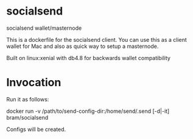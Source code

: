 # socialsend
socialsend wallet/masternode 

This is a dockerfile for the socialsend client.
You can use this as a client wallet for Mac and also as quick way to setup a masternode.

Built on linux:xenial with db4.8 for backwards wallet compatibility


# Invocation

Run it as follows:

docker run -v /path/to/send-config-dir:/home/send/.send [-d|-it] bram/socialsend

Configs will be created.


